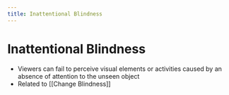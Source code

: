 ```yaml
---
title: Inattentional Blindness
---
```


# Inattentional Blindness
- Viewers can fail to perceive visual elements or activities caused by an absence of attention to the unseen object  
- Related to [[Change Blindness]]


